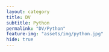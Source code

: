 ```yaml
---
layout: category
title: DV
subtitle: Python
permalink: "DV/Python"
feature-img: "assets/img/python.jpg"
hide: true
---
```

